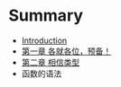 # Summary

* [Introduction](README.md)
* [第一章 各就各位，预备！](./chapter1/Introduction.md)
* [第二章 相信类型](./chapter2/Introduction.md)
* 函数的语法

